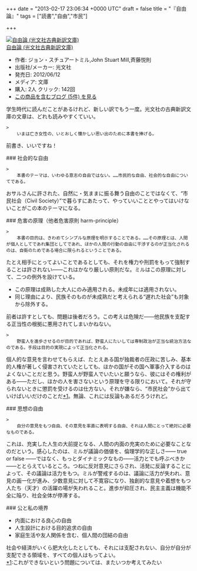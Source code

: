 
+++
date = "2013-02-17 23:06:34 +0000 UTC"
draft = false
title = "『自由論』"
tags = ["読書","自由","市民"]

+++
<div class="hatena-asin-detail"><a href="http://www.amazon.co.jp/exec/obidos/ASIN/4334752500/bestylesnet-22/"><img src="http://ecx.images-amazon.com/images/I/41qACsGOB0L._SL160_.jpg" class="hatena-asin-detail-image" alt="自由論 (光文社古典新訳文庫)" title="自由論 (光文社古典新訳文庫)"/></a><div class="hatena-asin-detail-info"><a href="http://www.amazon.co.jp/exec/obidos/ASIN/4334752500/bestylesnet-22/">自由論 (光文社古典新訳文庫)</a><ul><li><span class="hatena-asin-detail-label">作者:</span> ジョン・スチュアートミル,John Stuart Mill,斉藤悦則</li><li><span class="hatena-asin-detail-label">出版社/メーカー:</span> 光文社</li><li><span class="hatena-asin-detail-label">発売日:</span> 2012/06/12</li><li><span class="hatena-asin-detail-label">メディア:</span> 文庫</li><li><span class="hatena-asin-detail-label">購入</span>: 2人 <span class="hatena-asin-detail-label">クリック</span>: 142回</li><li><a href="http://d.hatena.ne.jp/asin/4334752500/bestylesnet-22" target="_blank">この商品を含むブログ (5件) を見る</a></li></ul></div><div class="hatena-asin-detail-foot"></div></div>学生時代に読んだことがあるけれど、新しい訳でもう一度。光文社の古典新訳文庫の文章は、どれも読みやすくていい。

    >
        いまは亡き女性の、いとおしく懐かしい思い出のために本書を捧げる。

    
前書き、いいですね！

<div class="section">
    ### 社会的な自由
    
    >
        本書のテーマは、いわゆる意志の自由ではない。……市民的な自由、社会的な自由についてである。

    
おサルさんに許された、自然に・気ままに振る舞う自由のことではなくて、“市民社会（Civil Society）”で暮らすにあたって、やっていいこととやってはいけないことがこの本のテーマになる。

</div>
<div class="section">
    ### 危害の原理（他者危害原則 harm-principle）
    
    >
        本書の目的は、きわめてシンプルな原理を明示することである。……その原理とは、人間が個人としてであれ集団としてであれ、ほかの人間の行動の自由に干渉するのが正当化されるのは、自衛のためである場合に限られるということである。

    
たとえ相手にとってよいことであるとしても、それを権力や刑罰をもって強制することは許されない――これはかなり厳しい原則だな。ミルはこの原理に対して、二つの例外を設けている。

<ul>
<li>この原理は成熟した大人にのみ適用される。未成年には適用されない。</li>
<li>同じ理由により、民族そのものが未成熟だと考えられる“遅れた社会”も対象から除外する。</li>
</ul>前者は許すとしても、問題は後者だろう。この考えは危険だ――他民族を支配する正当性の根拠に悪用されてしまいかねない。

    >
        野蛮人を進歩させるのが目的であれば、野蛮人にたいしては専制政治が正当な統治方法なのである。手段は目的の実現によって正当化される。

    
個人的な意見を言わせてもらえば、たとえある国が独裁者の圧政に苦しみ、基本的人権が著しく侵害されていたとしても、ほかの国がその国へ軍事介入するのはよくないことだと思う。野蛮人が野蛮人でいたいと願うなら、彼にはその権利がある――ただし、ほかの人を害さないという原理を守る限りにおいて。それが守られないときに懲罰を受けるのは仕方ない。それが嫌なら、“市民社会”から出ていけばいいだけのことだ<a href="#f1" name="fn1" title="これができないという問題については、またいつか考えてみたい">*1</a>。無論、これには反論もあるだろうけれど。

</div>
<div class="section">
    ### 思想の自由
    
    >
        自分の意見をもつ自由、その意見を率直に表明する自由、それは人間にとって絶対に必要なものである。

    
これは、充実した人生の大前提となる、人間の内面の充実のために必要なことなのだという。感心したのは、ミルが議論の価値を、倫理学的な正しさ―― true or false ――ではなく、もっとダイナミックなもの――活力とでも呼ぶべきか――ととらえているところ。つねに反対意見にさらされ、活発に反論することによって、その議論は活力をもつ。ミルが警戒するのは、議論に活力が失われ、意見の画一化が進み、少数意見に対して不寛容になり、独創的な意見や着想をもつ人たち（天才）の活躍の場が失われること。進歩が抑圧され、民主主義は機能不全に陥り、社会全体が停滞する。

</div>
<div class="section">
    ### 公と私の境界
    
<ul>
<li>内面における良心の自由</li>
<li>人生設計における目的追求の自由</li>
<li>家庭生活や友人関係を含む、個人間の団結の自由</li>
</ul>社会や経済がいくら肥大化したとしても、それには支配されない、自分が自分が支配できる領域を、すべての個人はもってよい。

</div><div class="footnote">
<a href="#fn1" name="f1" class="footnote-number">*1</a><span class="footnote-delimiter">:</span><span class="footnote-text">これができないという問題については、またいつか考えてみたい</span>
</div>

